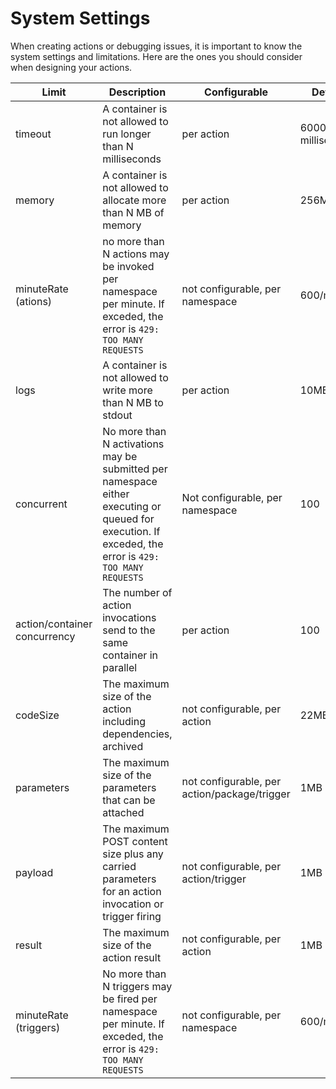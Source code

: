 # System Settings

When creating actions or debugging issues, it is important to know the system settings and limitations. Here are the ones you should consider when designing your actions.

| Limit | Description | Configurable | Default |  Range  | 
|---|---| --- | --- | --- |
| timeout | A container is not allowed to run longer than N milliseconds | per action | 60000 milliseconds | 100ms - 60000ms |
| memory | A container is not allowed to allocate more than N MB of memory | per action | 256MB | 128MB - 4096MB |
| minuteRate (ations)| no more than N actions may be invoked per namespace per minute. If exceded, the error is `429: TOO MANY REQUESTS` | not configurable, per namespace | 600/minute | 600/minute |
| logs | A container is not allowed to write more than N MB to stdout | per action | 10MB | 0MB - 10MB |
| concurrent | No more than N activations may be submitted per namespace either executing or queued for execution. If exceded, the error is `429: TOO MANY REQUESTS` | Not configurable, per namespace | 100 | 100 |
| action/container concurrency  | The number of action invocations send to the same container in parallel | per action | 100 |1 - 10.000 |
| codeSize | The maximum size of the action including dependencies, archived | not configurable, per action | 22MB | 0MB - 22MB |
| parameters | The maximum size of the parameters that can be attached | not configurable, per action/package/trigger | 1MB | 0 - 1MB |
| payload | The maximum POST content size plus any carried parameters for an action invocation or trigger firing | not configurable, per action/trigger | 1MB | 0 - 1MB |
| result | The maximum size of the action result | not configurable, per action | 1MB |  |
| minuteRate (triggers) | No more than N triggers may be fired per namespace per minute. If exceded, the error is `429: TOO MANY REQUESTS` | not configurable, per namespace | 600/minute | 600/minute |
    
    